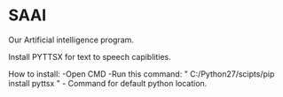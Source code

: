 # SAAI
Our Artificial intelligence program.

Install PYTTSX for text to speech capiblities.

How to install:
-Open CMD
-Run this command: " C:/Python27/scipts/pip install pyttsx " - Command for default python location.
